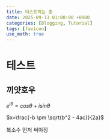 ```yaml
---
title: 테스트하는 중
date: 2025-09-13 01:00:00 +0900
categories: [Blogging, Tutorial]
tags: [favicon]
use_math: true
---
```


# 테스트
## 끼얏호우

$e^{i\theta}=cos{\theta}+i sin{\theta}$

$x=\frac{-b \pm \sqrt{b^2 - 4ac}}{2a}$

복소수 먼저 써야징